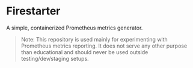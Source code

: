 # Firestarter
A simple, containerized Prometheus metrics generator.

> Note: This repository is used mainly for experimenting with Prometheus metrics
reporting. It does not serve any other purpose than educational and should
never be used outside testing/dev/staging setups.
